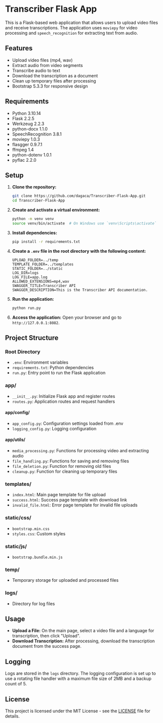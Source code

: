 # Transcriber Flask App

This is a Flask-based web application that allows users to upload video files and receive transcriptions. The application uses `moviepy` for video processing and `speech_recognition` for extracting text from audio.

## Features

- Upload video files (mp4, wav)
- Extract audio from video segments
- Transcribe audio to text
- Download the transcription as a document
- Clean up temporary files after processing
- Bootstrap 5.3.3 for responsive design

## Requirements

- Python 3.10.14
- Flask 2.2.5
- Werkzeug 2.2.3
- python-docx 1.1.0
- SpeechRecognition 3.8.1
- moviepy 1.0.3
- flasgger 0.9.7.1
- ffmpeg 1.4
- python-dotenv 1.0.1
- pyflac 2.2.0

## Setup

1. **Clone the repository:**
    ```bash
    git clone https://github.com/dagaca/Transcriber-Flask-App.git
    cd Transcriber-Flask-App
    ```

2. **Create and activate a virtual environment:**
    ```bash
    python -m venv venv
    source venv/bin/activate  # On Windows use `venv\Scripts\activate`
    ```

3. **Install dependencies:**
    ```bash
    pip install -r requirements.txt
    ```

4. **Create a `.env` file in the root directory with the following content:**
    ```env
    UPLOAD_FOLDER=../temp
    TEMPLATE_FOLDER=../templates
    STATIC_FOLDER=../static
    LOG_DIR=logs
    LOG_FILE=app.log
    ALLOWED_EXTENSIONS=mp4,wav
    SWAGGER_TITLE=Transcriber API
    SWAGGER_DESCRIPTION=This is the Transcriber API documentation.
    ```

5. **Run the application:**
    ```bash
    python run.py
    ```

6. **Access the application:**
    Open your browser and go to `http://127.0.0.1:8082`.

## Project Structure

### Root Directory
- `.env`: Environment variables
- `requirements.txt`: Python dependencies
- `run.py`: Entry point to run the Flask application

### app/
- `__init__.py`: Initialize Flask app and register routes
- `routes.py`: Application routes and request handlers

#### app/config/
- `app_config.py`: Configuration settings loaded from .env
- `logging_config.py`: Logging configuration

#### app/utils/
- `media_processing.py`: Functions for processing video and extracting audio
- `file_handling.py`: Functions for saving and removing files
- `file_deletion.py`: Function for removing old files
- `cleanup.py`: Function for cleaning up temporary files

### templates/
- `index.html`: Main page template for file upload
- `success.html`: Success page template with download link
- `invalid_file.html`: Error page template for invalid file uploads

### static/css/
- `bootstrap.min.css`
- `styles.css`: Custom styles

### static/js/
- `bootstrap.bundle.min.js`

### temp/
- Temporary storage for uploaded and processed files

### logs/
- Directory for log files

## Usage

- **Upload a File:** On the main page, select a video file and a language for transcription, then click "Upload".
- **Download Transcription:** After processing, download the transcription document from the success page.

## Logging

Logs are stored in the `logs` directory. The logging configuration is set up to use a rotating file handler with a maximum file size of 2MB and a backup count of 5.

## License

This project is licensed under the MIT License - see the [LICENSE](LICENSE) file for details.
